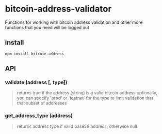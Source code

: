 # bitcoin-address-validator

Functions for working with bitcoin address validation and other more functions that you need will be logged out

## install ##

```
npm install bitcoin-address
```

## API ##

### validate (address [, type]) ###

> returns true if the address (string) is a valid bitcoin address
> optionally, you can specify 'prod' or 'testnet' for the type to limit validation that that subset of addresses

### get_address_type (address) ###

> returns address type if valid base58 address, otherwise null